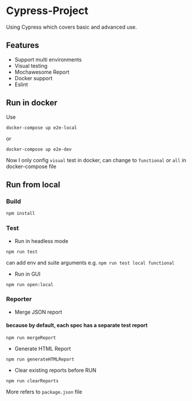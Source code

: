 # Cypress-Project

Using Cypress which covers basic and advanced use.

## Features

- Support multi environments
- Visual testing
- Mochawesome Report
- Docker support
- Eslint

## Run in docker

Use

```
docker-compose up e2e-local
```

or

```
docker-compose up e2e-dev
```

Now I only config `visual` test in docker, can change to `functional` or `all`
in docker-compose file

## Run from local

### Build

```$xslt
npm install
```

### Test

- Run in headless mode

```$xslt
npm run test
```

can add env and suite arguments
e.g. `npm run test local functional`

- Run in GUI

```$xslt
npm run open:local
```

### Reporter

- Merge JSON report

#### because by default, each spec has a separate test report

```$xslt
npm run mergeReport
```

- Generate HTML Report

```$xslt
npm run generateHTMLReport
```

- Clear existing reports before RUN

```$xslt
npm run clearReports
```

More refers to `package.json` file
